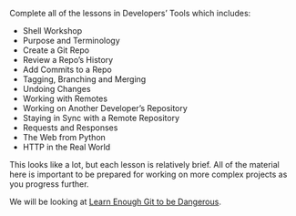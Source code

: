 Complete all of the lessons in Developers’ Tools which includes:

* Shell Workshop
* Purpose and Terminology
* Create a Git Repo
* Review a Repo’s History
* Add Commits to a Repo
* Tagging, Branching and Merging
* Undoing Changes
* Working with Remotes
* Working on Another Developer’s Repository
* Staying in Sync with a Remote Repository
* Requests and Responses
* The Web from Python
* HTTP in the Real World



This looks like a lot, but each lesson is relatively brief. All of the material here is important to be prepared for working on more complex projects as you progress further.

We will be looking at [Learn Enough Git to be Dangerous](https://www.learnenough.com/git-tutorial).

